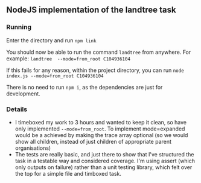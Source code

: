 
## NodeJS implementation of the landtree task

### Running
Enter the directory and run `npm link`

You should now be able to run the command `landtree` from anywhere. For example: `landtree  --mode=from_root C104936104`

If this fails for any reason, within the project directory, you can run `node index.js --mode=from_root C104936104` 

There is no need to run `npm i`, as the dependencies are just for development.

### Details
+ I timeboxed my work to 3 hours and wanted to keep it clean, so have only implemented `--mode=from_root`. To implement mode=expanded would be a achieved by making the trace array optional (so we would show all children, instead of just children of appropriate parent organisations)
+ The tests are really basic, and just there to show that I've structured the task in a testable way and considered coverage. I'm using assert (which only outputs on failure) rather than a unit testing library, which felt over the top for a simple file and timboxed task.